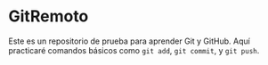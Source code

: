 # GitRemoto

Este es un repositorio de prueba para aprender Git y GitHub. 
Aquí practicaré comandos básicos como `git add`, `git commit`, y `git push`.
